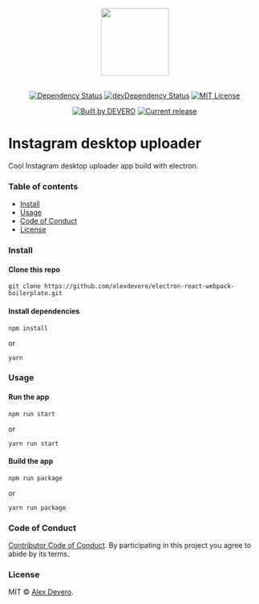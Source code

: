 <p align="center">
  <img src="https://cdn.rawgit.com/alexdevero/grease-the-groove-app/master/assets/instagram-uploader-icon.png" width="135" align="center">
  <br>
  <br>
</p>

<p align="center">
  <a href="https://david-dm.org/alexdevero/instagram-desktop-uploader"><img alt="Dependency Status" src="https://david-dm.org/alexdevero/instagram-desktop-uploader.svg?style=flat"></a>
  <a href="https://david-dm.org/alexdevero/instagram-desktop-uploader?type=dev"><img alt="devDependency Status" src="https://david-dm.org/alexdevero/instagram-desktop-uploader/dev-status.svg?style=flat"></a>
  <a href="http://opensource.org/licenses/MIT"><img alt="MIT License" src="https://img.shields.io/npm/l/express.svg"></a>
</p>

<p align="center">
  <a href="https://alexdevero.com"><img alt="Built by DEVERO" src="https://img.shields.io/badge/built%20by-DEVERO-brightgreen.svg?colorB=d30320"></a>
  <a href="https://github.com/alexdevero/instagram-desktop-uploader/releases"><img alt="Current release" src="https://img.shields.io/github/release/alexdevero/instagram-desktop-uploader.svg"></a>
</p>

# Instagram desktop uploader

Cool Instagram desktop uploader app build with electron.

### Table of contents

* [Install](#install)
* [Usage](#usage)
* [Code of Conduct](#code-of-conduct)
* [License](#license)

### Install

#### Clone this repo

```
git clone https://github.com/alexdevero/electron-react-webpack-boilerplate.git
```

#### Install dependencies

```
npm install
```
or
```
yarn
```

### Usage

#### Run the app

```
npm run start
```
or
```
yarn run start
```

#### Build the app

```
npm run package
```
or
```
yarn run package
```

### Code of Conduct

[Contributor Code of Conduct](code-of-conduct.md). By participating in this project you agree to abide by its terms.

### License

MIT © [Alex Devero](https://alexdevero.com).

<!-- source: https://github.com/electron/simple-samples/tree/master/url -->
